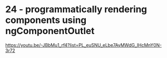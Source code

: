 # 24 - programmatically rendering components using ngComponentOutlet
https://youtu.be/-JBbMu1_rf4?list=PL_euSNU_eLbe7AyMWdG_IHcMnY0N-3r72